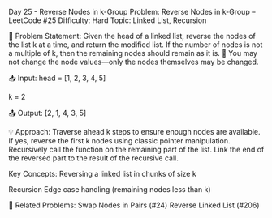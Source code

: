 Day 25 - Reverse Nodes in k-Group
Problem: Reverse Nodes in k-Group – LeetCode #25
Difficulty: Hard
Topic: Linked List, Recursion

🧠 Problem Statement:
Given the head of a linked list, reverse the nodes of the list k at a time, and return the modified list.
If the number of nodes is not a multiple of k, then the remaining nodes should remain as it is.
🔸 You may not change the node values—only the nodes themselves may be changed.

📥 Input:
head = [1, 2, 3, 4, 5]

k = 2

📤 Output:
[2, 1, 4, 3, 5]

💡 Approach:
Traverse ahead k steps to ensure enough nodes are available.
If yes, reverse the first k nodes using classic pointer manipulation.
Recursively call the function on the remaining part of the list.
Link the end of the reversed part to the result of the recursive call.

Key Concepts:
Reversing a linked list in chunks of size k

Recursion
Edge case handling (remaining nodes less than k)

🔗 Related Problems:
Swap Nodes in Pairs (#24)
Reverse Linked List (#206)
